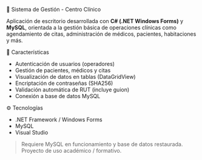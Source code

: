 🏥 Sistema de Gestión - Centro Clínico

Aplicación de escritorio desarrollada con **C# (.NET Windows Forms)** y **MySQL**, orientada a la gestión básica de operaciones clínicas como agendamiento de citas, administración de médicos, pacientes, habitaciones y más.

🔧 Características

- Autenticación de usuarios (operadores)
- Gestión de pacientes, médicos y citas
- Visualización de datos en tablas (DataGridView)
- Encriptación de contraseñas (SHA256)
- Validación automática de RUT (incluye guion)
- Conexión a base de datos MySQL

⚙️ Tecnologías
- .NET Framework / Windows Forms
- MySQL
- Visual Studio

> Requiere MySQL en funcionamiento y base de datos restaurada.
> Proyecto de uso académico / formativo.

